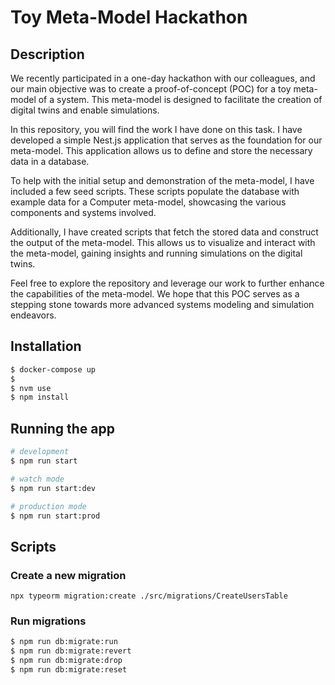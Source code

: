 # Toy Meta-Model Hackathon

## Description

We recently participated in a one-day hackathon with our colleagues, and our main objective was to create a proof-of-concept (POC) for a toy meta-model of a system. This meta-model is designed to facilitate the creation of digital twins and enable simulations.

In this repository, you will find the work I have done on this task. I have developed a simple Nest.js application that serves as the foundation for our meta-model. This application allows us to define and store the necessary data in a database.

To help with the initial setup and demonstration of the meta-model, I have included a few seed scripts. These scripts populate the database with example data for a Computer meta-model, showcasing the various components and systems involved.

Additionally, I have created scripts that fetch the stored data and construct the output of the meta-model. This allows us to visualize and interact with the meta-model, gaining insights and running simulations on the digital twins.

Feel free to explore the repository and leverage our work to further enhance the capabilities of the meta-model. We hope that this POC serves as a stepping stone towards more advanced systems modeling and simulation endeavors.

## Installation

```bash
$ docker-compose up
$
$ nvm use
$ npm install
```

## Running the app

```bash
# development
$ npm run start

# watch mode
$ npm run start:dev

# production mode
$ npm run start:prod
```

## Scripts

### Create a new migration

```
npx typeorm migration:create ./src/migrations/CreateUsersTable
```

### Run migrations

```bash
$ npm run db:migrate:run
$ npm run db:migrate:revert
$ npm run db:migrate:drop
$ npm run db:migrate:reset
```
